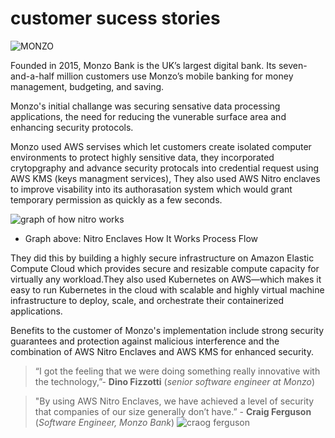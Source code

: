# customer sucess stories

![MONZO](https://imgs.search.brave.com/hS2lejWOIR8AT6EFCbMOeATwlo__9DJlr6FpuwDjyNM/rs:fit:860:0:0/g:ce/aHR0cHM6Ly93d3cu/ZmluZGVyLmNvbS9u/aWNoZS1idWlsZGVy/LzY0ZDM4M2E3MjQ1/ZmEucG5n)

Founded in 2015, Monzo Bank is the UK’s largest digital bank. Its seven-and-a-half million customers use Monzo’s mobile banking for money management, budgeting, and saving.

<p> Monzo's initial challange was securing sensative data processing applications, the need for reducing the vunerable surface area and enhancing security protocols.

<p> Monzo used AWS servises which let customers create isolated computer environments to protect highly sensitive data, they incorporated crytopgraphy and advance security protocals into credential request using AWS KMS (keys managment services), They also used AWS Nitro enclaves to improve visability into its authorasation system which would grant temporary permission as quickly as a few seconds.

![graph of how nitro works](https://d1.awsstatic.com/diagrams/product-page-diagram_Nitro-Enclaves_How-it-Works%402x.1009e144de05c61a36104ac751e0e68d5d60f477.png)
- Graph above: Nitro Enclaves How It Works Process Flow


<p> They did this by building a highly secure infrastructure on Amazon Elastic Compute Cloud which provides secure and resizable compute capacity for virtually any workload.They also used Kubernetes on AWS—which makes it easy to run Kubernetes in the cloud with scalable and highly virtual machine infrastructure to deploy, scale, and orchestrate their containerized applications.

<p> Benefits  to the customer of Monzo's implementation include strong security guarantees and protection against malicious interference and the combination of AWS Nitro Enclaves and AWS KMS for enhanced security.

> “I got the feeling that we were doing something really innovative with the technology,”- **Dino Fizzotti** (_senior software engineer at Monzo_) 

> "By using AWS Nitro Enclaves, we have achieved a level of security that companies of our size generally don’t have.” -
**Craig Ferguson** (_Software Engineer, Monzo Bank_)
![craog ferguson](https://media.licdn.com/dms/image/C5603AQG15RRAyDzbdA/profile-displayphoto-shrink_200_200/0/1634046014045?e=2147483647&v=beta&t=Ajr6Ts4TLo-b5Q_WA7X1Q_fr8BjQoAIx4dHQzc_opo0)